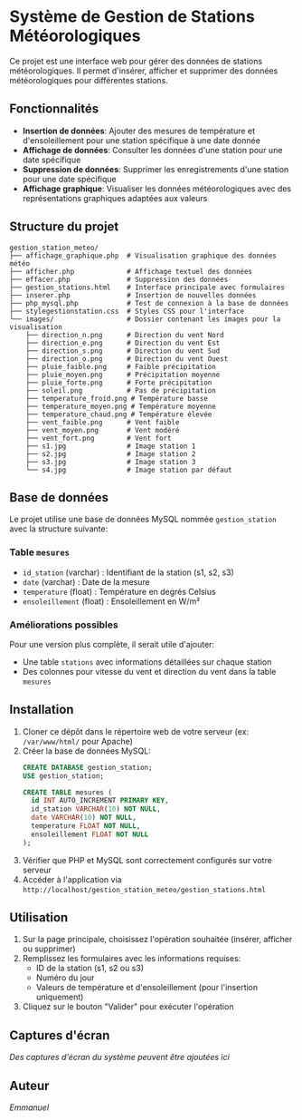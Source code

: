 # Système de Gestion de Stations Météorologiques

Ce projet est une interface web pour gérer des données de stations météorologiques. Il permet d'insérer, afficher et supprimer des données météorologiques pour différentes stations.

## Fonctionnalités

- **Insertion de données**: Ajouter des mesures de température et d'ensoleillement pour une station spécifique à une date donnée
- **Affichage de données**: Consulter les données d'une station pour une date spécifique
- **Suppression de données**: Supprimer les enregistrements d'une station pour une date spécifique
- **Affichage graphique**: Visualiser les données météorologiques avec des représentations graphiques adaptées aux valeurs

## Structure du projet

```
gestion_station_meteo/
├── affichage_graphique.php  # Visualisation graphique des données météo
├── afficher.php             # Affichage textuel des données
├── effacer.php              # Suppression des données
├── gestion_stations.html    # Interface principale avec formulaires
├── inserer.php              # Insertion de nouvelles données
├── php_mysql.php            # Test de connexion à la base de données
├── stylegestionstation.css  # Styles CSS pour l'interface
└── images/                  # Dossier contenant les images pour la visualisation
    ├── direction_n.png      # Direction du vent Nord
    ├── direction_e.png      # Direction du vent Est
    ├── direction_s.png      # Direction du vent Sud
    ├── direction_o.png      # Direction du vent Ouest
    ├── pluie_faible.png     # Faible précipitation
    ├── pluie_moyen.png      # Précipitation moyenne
    ├── pluie_forte.png      # Forte précipitation
    ├── soleil.png           # Pas de précipitation
    ├── temperature_froid.png # Température basse
    ├── temperature_moyen.png # Température moyenne
    ├── temperature_chaud.png # Température élevée
    ├── vent_faible.png      # Vent faible
    ├── vent_moyen.png       # Vent modéré
    ├── vent_fort.png        # Vent fort
    ├── s1.jpg               # Image station 1
    ├── s2.jpg               # Image station 2
    ├── s3.jpg               # Image station 3
    └── s4.jpg               # Image station par défaut
```

## Base de données

Le projet utilise une base de données MySQL nommée `gestion_station` avec la structure suivante:

### Table `mesures`
- `id_station` (varchar) : Identifiant de la station (s1, s2, s3)
- `date` (varchar) : Date de la mesure
- `temperature` (float) : Température en degrés Celsius
- `ensoleillement` (float) : Ensoleillement en W/m²

### Améliorations possibles
Pour une version plus complète, il serait utile d'ajouter:
- Une table `stations` avec informations détaillées sur chaque station
- Des colonnes pour vitesse du vent et direction du vent dans la table `mesures`

## Installation

1. Cloner ce dépôt dans le répertoire web de votre serveur (ex: `/var/www/html/` pour Apache)
2. Créer la base de données MySQL:
   ```sql
   CREATE DATABASE gestion_station;
   USE gestion_station;
   
   CREATE TABLE mesures (
     id INT AUTO_INCREMENT PRIMARY KEY,
     id_station VARCHAR(10) NOT NULL,
     date VARCHAR(10) NOT NULL,
     temperature FLOAT NOT NULL,
     ensoleillement FLOAT NOT NULL
   );
   ```
3. Vérifier que PHP et MySQL sont correctement configurés sur votre serveur
4. Accéder à l'application via `http://localhost/gestion_station_meteo/gestion_stations.html`

## Utilisation

1. Sur la page principale, choisissez l'opération souhaitée (insérer, afficher ou supprimer)
2. Remplissez les formulaires avec les informations requises:
   - ID de la station (s1, s2 ou s3)
   - Numéro du jour
   - Valeurs de température et d'ensoleillement (pour l'insertion uniquement)
3. Cliquez sur le bouton "Valider" pour exécuter l'opération

## Captures d'écran

*Des captures d'écran du système peuvent être ajoutées ici*

## Auteur

*Emmanuel*